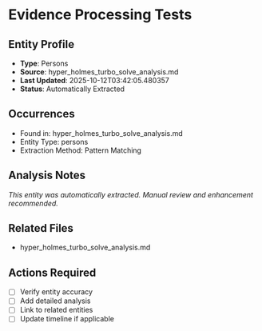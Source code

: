 # Evidence Processing Tests

## Entity Profile
- **Type**: Persons
- **Source**: hyper_holmes_turbo_solve_analysis.md
- **Last Updated**: 2025-10-12T03:42:05.480357
- **Status**: Automatically Extracted

## Occurrences
- Found in: hyper_holmes_turbo_solve_analysis.md
- Entity Type: persons
- Extraction Method: Pattern Matching

## Analysis Notes
*This entity was automatically extracted. Manual review and enhancement recommended.*

## Related Files
- hyper_holmes_turbo_solve_analysis.md

## Actions Required
- [ ] Verify entity accuracy
- [ ] Add detailed analysis
- [ ] Link to related entities
- [ ] Update timeline if applicable
